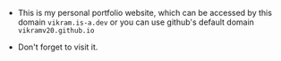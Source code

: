 * This is my personal portfolio website, which can be accessed by this domain `vikram.is-a.dev` or you can use github's default domain `vikramv20.github.io`

* Don't forget to visit it.
